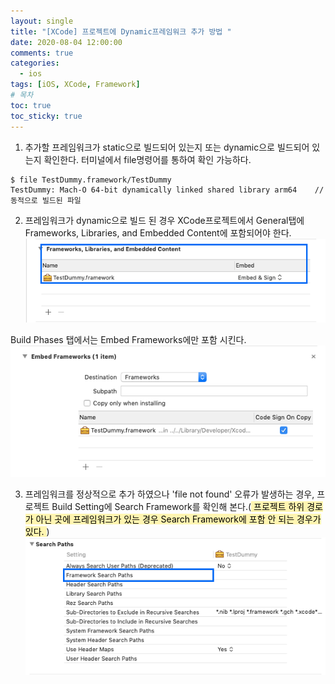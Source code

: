 ```yaml
---
layout: single
title: "[XCode] 프로젝트에 Dynamic프레임워크 추가 방법 "
date: 2020-08-04 12:00:00
comments: true
categories:
  - ios
tags: [iOS, XCode, Framework]
# 목차
toc: true
toc_sticky: true
---
```


1. 추가할 프레임워크가 static으로 빌드되어 있는지 또는 dynamic으로 빌드되어 있는지 확인한다. 터미널에서 file명령어를 통하여 확인 가능하다.
```
$ file TestDummy.framework/TestDummy
TestDummy: Mach-O 64-bit dynamically linked shared library arm64	// 동적으로 빌드된 파일
```


2. 프레임워크가 dynamic으로 빌드 된 경우 XCode프로젝트에서 General탭에 Frameworks, Libraries, and Embedded Content에 포함되어야 한다.
![Framework2][logo2]

[logo2]: https://raw.githubusercontent.com/yepark/yepark.github.io/master/assets/images/screen_shot_20200805_2.png  "check embed1"


Build Phases 탭에서는 Embed Frameworks에만 포함 시킨다.
![Framework3][logo3]

[logo3]: https://raw.githubusercontent.com/yepark/yepark.github.io/master/assets/images/screen_shot_20200805_4.png  "check embed2"  


3. 프레임워크를 정상적으로 추가 하였으나 'file not found' 오류가 발생하는 경우, 프로젝트 Build Setting에 Search Framework를 확인해 본다.(<mark  style='background-color: #fff5b1'> 프로젝트 하위 경로가 아닌 곳에 프레임워크가 있는 경우 Search Framework에 포함 안 되는 경우가 있다. </mark>)
![Framework4][logo4]

[logo4]: https://raw.githubusercontent.com/yepark/yepark.github.io/master/assets/images/screen_shot_20200805_1.png  "check path"